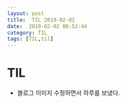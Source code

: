 ```yaml
---
layout: post
title:  TIL 2019-02-02
date:  2019-02-02 00:52:44
category: TIL
tags: [TIL,til]
---
```


# TIL

- 블로그  이미지 수정하면서 하루를 보냈다.



